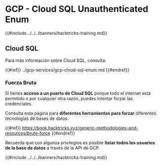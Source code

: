 # GCP - Cloud SQL Unauthenticated Enum

{{#include ../../../banners/hacktricks-training.md}}

## Cloud SQL

Para más información sobre Cloud SQL, consulta:

{{#ref}}
../gcp-services/gcp-cloud-sql-enum.md
{{#endref}}

### Fuerza Bruta

Si tienes **acceso a un puerto de Cloud SQL** porque todo el internet está permitido o por cualquier otra razón, puedes intentar forzar las credenciales.

Consulta esta página para **diferentes herramientas para forzar** diferentes tecnologías de bases de datos:

{{#ref}}
https://book.hacktricks.xyz/generic-methodologies-and-resources/brute-force
{{#endref}}

Recuerda que con algunos privilegios es posible **listar todos los usuarios de la base de datos** a través de la API de GCP.

{{#include ../../../banners/hacktricks-training.md}}
